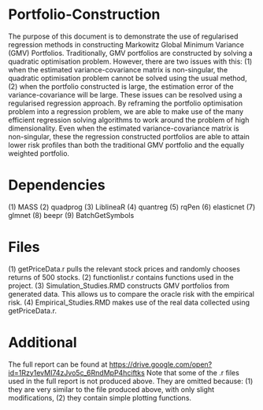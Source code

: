 # Portfolio-Construction
The purpose of this document is to demonstrate the use of regularised regression methods in constructing Markowitz Global Minimum Variance (GMV) Portfolios. Traditionally, GMV portfolios are constructed by solving a quadratic optimisation problem. However, there are two issues with this: (1) when the estimated variance-covariance matrix is non-singular, the quadratic optimisation problem cannot be solved using the usual method, (2) when the portfolio constructed is large, the estimation error of the variance-covariance will be large. These issues can be resolved using a regularised regression approach. By reframing the portfolio optimisation problem into a regression problem, we are able to make use of the many efficient regression solving algorithms to work around the problem of high dimensionality. Even when the estimated variance-covariance matrix is non-singular, these the regression constructed portfolios are able to attain lower risk profiles than both the traditional GMV portfolio and the equally weighted portfolio.

# Dependencies
(1) MASS
(2) quadprog
(3) LiblineaR
(4) quantreg
(5) rqPen
(6) elasticnet
(7) glmnet
(8) beepr
(9) BatchGetSymbols

# Files
(1) getPriceData.r pulls the relevant stock prices and randomly chooses returns of 500 stocks.
(2) functionlist.r contains functions used in the project.
(3) Simulation_Studies.RMD constructs GMV portfolios from generated data. This allows us to compare the oracle risk with the empirical risk.
(4) Empirical_Studies.RMD makes use of the real data collected using getPriceData.r.

# Additional
The full report can be found at https://drive.google.com/open?id=1Rzy1evMI74zJvo5c_6RndMpP4hciftks
Note that some of the .r files used in the full report is not produced above. They are omitted because:
(1) they are very similar to the file produced above, with only slight modifications,
(2) they contain simple plotting functions.

